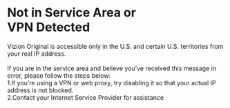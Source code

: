<!doctype html>
<html lang="en-US">
<head>
<title>Viz Original</title>
<meta charset="utf-8">
<meta name="description" content="RPCS3 is a multi-platform open-source Sony PlayStation 3 emulator and debugger written in C++ for Windows, Linux and BSD.">
<meta name="keywords" content="rpcs3, playstation, playstation 3, ps3, emulator, debugger, windows, linux, bsd, open source, nekotekina, kd11, home">
<meta name="author" content="RPCS3">
<meta name="copyright" content="RPCS3">
<meta name="google-site-verification" content="cO1o6sx54cvKxhbnYsABWtl4sYFj9uVKV0DxLKZkWv8"/>
<?php include 'lib/module/sys-meta.php';?>
<?php include 'lib/module/sys-css.php';?>
<?php include 'lib/module/sys-js.php';?>
<script data-cfasync="false" src='/lib/js/carousel.js?v=1'></script>
</head>
<body>
<div class="page-con-content landing-con-override">
		<div class="wavebar-con-container-master">
			<div class="wavebar-con-wrap">
			  <div class="wavebar-svg-object"></div>
			  <div class="wavebar-svg-object"></div>
			</div>
		</div>
	<div class='landing-ico-scrolldown'>
	</div>
	<div class="landing-con-main">
		<div id="object-particles">
		</div>
		<div class="content-con-backdrop darkmode-header">
		</div>
		<div class="content-con-outside">
			<div class="content-con-inside">
				<div class='landing-con-left content-expand '>
					<div class="landing-con-container scale-content-txt-1 fade-in-onload">
						<div class='landing-ico-logo'>
						</div>
						<div class='landing-tx1-heading pulsate'>
							<h1>Not in Service Area or<br>
							 VPN Detected
						</div>
						<div class='landing-tx2-heading'>
							<p>
								 Vizion Original is accessible only in the U.S. and certain U.S. territories from your real IP address.<br><br> If you are in the service area and believe you've received this message in error, please follow the steps below:<br>1.If you're using a VPN or web proxy, try disabling it so that your actual IP address is not blocked.<br>2.Contact your Internet Service Provider for assistance
							</p>
							<div class='landing-btn-container'>
     								    </div>
								</a>
							</div>
						</div>
					</div>
				</div>	
